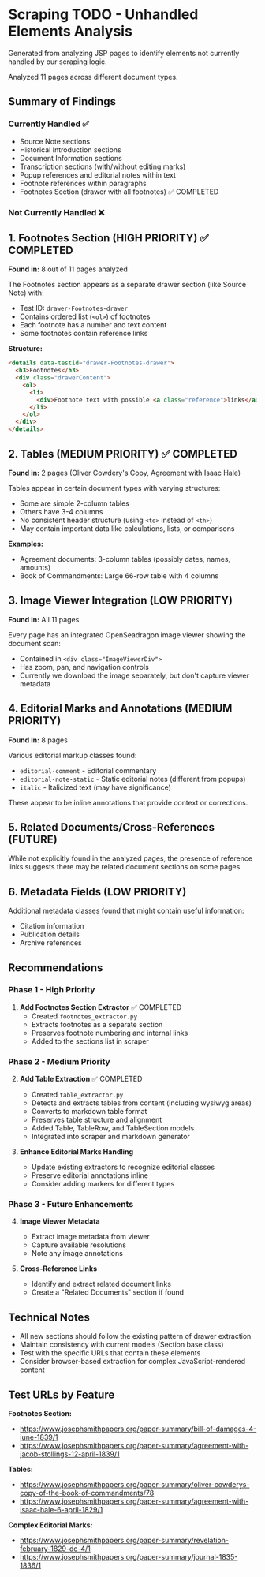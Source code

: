# Scraping TODO - Unhandled Elements Analysis

Generated from analyzing JSP pages to identify elements not currently handled by our scraping logic.

Analyzed 11 pages across different document types.

## Summary of Findings

### Currently Handled ✅
- Source Note sections
- Historical Introduction sections  
- Document Information sections
- Transcription sections (with/without editing marks)
- Popup references and editorial notes within text
- Footnote references within paragraphs
- Footnotes Section (drawer with all footnotes) ✅ COMPLETED

### Not Currently Handled ❌

## 1. Footnotes Section (HIGH PRIORITY) ✅ COMPLETED

**Found in:** 8 out of 11 pages analyzed

The Footnotes section appears as a separate drawer section (like Source Note) with:
- Test ID: `drawer-Footnotes-drawer`
- Contains ordered list (`<ol>`) of footnotes
- Each footnote has a number and text content
- Some footnotes contain reference links

**Structure:**
```html
<details data-testid="drawer-Footnotes-drawer">
  <h3>Footnotes</h3>
  <div class="drawerContent">
    <ol>
      <li>
        <div>Footnote text with possible <a class="reference">links</a></div>
      </li>
    </ol>
  </div>
</details>
```

## 2. Tables (MEDIUM PRIORITY) ✅ COMPLETED

**Found in:** 2 pages (Oliver Cowdery's Copy, Agreement with Isaac Hale)

Tables appear in certain document types with varying structures:
- Some are simple 2-column tables
- Others have 3-4 columns
- No consistent header structure (using `<td>` instead of `<th>`)
- May contain important data like calculations, lists, or comparisons

**Examples:**
- Agreement documents: 3-column tables (possibly dates, names, amounts)
- Book of Commandments: Large 66-row table with 4 columns

## 3. Image Viewer Integration (LOW PRIORITY)

**Found in:** All 11 pages

Every page has an integrated OpenSeadragon image viewer showing the document scan:
- Contained in `<div class="ImageViewerDiv">`
- Has zoom, pan, and navigation controls
- Currently we download the image separately, but don't capture viewer metadata

## 4. Editorial Marks and Annotations (MEDIUM PRIORITY)

**Found in:** 8 pages

Various editorial markup classes found:
- `editorial-comment` - Editorial commentary
- `editorial-note-static` - Static editorial notes (different from popups)
- `italic` - Italicized text (may have significance)

These appear to be inline annotations that provide context or corrections.

## 5. Related Documents/Cross-References (FUTURE)

While not explicitly found in the analyzed pages, the presence of reference links suggests there may be related document sections on some pages.

## 6. Metadata Fields (LOW PRIORITY)

Additional metadata classes found that might contain useful information:
- Citation information
- Publication details
- Archive references

## Recommendations

### Phase 1 - High Priority
1. **Add Footnotes Section Extractor** ✅ COMPLETED
   - Created `footnotes_extractor.py`
   - Extracts footnotes as a separate section
   - Preserves footnote numbering and internal links
   - Added to the sections list in scraper

### Phase 2 - Medium Priority
2. **Add Table Extraction** ✅ COMPLETED
   - Created `table_extractor.py`
   - Detects and extracts tables from content (including wysiwyg areas)
   - Converts to markdown table format
   - Preserves table structure and alignment
   - Added Table, TableRow, and TableSection models
   - Integrated into scraper and markdown generator

3. **Enhance Editorial Marks Handling**
   - Update existing extractors to recognize editorial classes
   - Preserve editorial annotations inline
   - Consider adding markers for different types

### Phase 3 - Future Enhancements
4. **Image Viewer Metadata**
   - Extract image metadata from viewer
   - Capture available resolutions
   - Note any image annotations

5. **Cross-Reference Links**
   - Identify and extract related document links
   - Create a "Related Documents" section if found

## Technical Notes

- All new sections should follow the existing pattern of drawer extraction
- Maintain consistency with current models (Section base class)
- Test with the specific URLs that contain these elements
- Consider browser-based extraction for complex JavaScript-rendered content

## Test URLs by Feature

**Footnotes Section:**
- https://www.josephsmithpapers.org/paper-summary/bill-of-damages-4-june-1839/1
- https://www.josephsmithpapers.org/paper-summary/agreement-with-jacob-stollings-12-april-1839/1

**Tables:**
- https://www.josephsmithpapers.org/paper-summary/oliver-cowderys-copy-of-the-book-of-commandments/78
- https://www.josephsmithpapers.org/paper-summary/agreement-with-isaac-hale-6-april-1829/1

**Complex Editorial Marks:**
- https://www.josephsmithpapers.org/paper-summary/revelation-february-1829-dc-4/1
- https://www.josephsmithpapers.org/paper-summary/journal-1835-1836/1